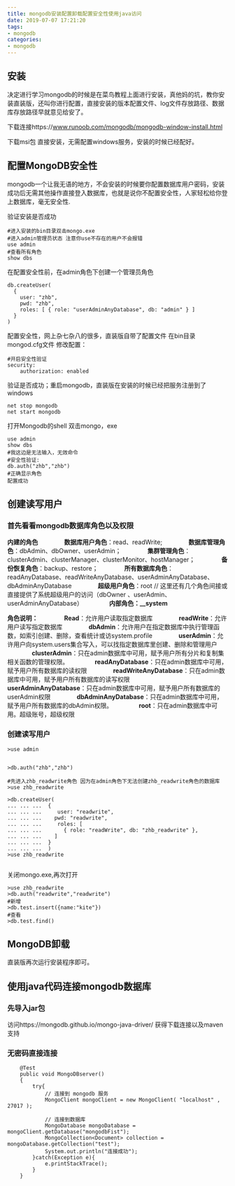```yaml
---
title: mongodb安装配置卸载配置安全性使用java访问
date: 2019-07-07 17:21:20
tags:
- mongodb
categories:
- mongodb
---
```


## 安装

决定进行学习mongodb的时候是在菜鸟教程上面进行安装，真他妈的坑，教你安装直装版，还叫你进行配置，直接安装的版本配置文件、log文件存放路径、数据库存放路径早就意见给安了。

下载连接https://www.runoob.com/mongodb/mongodb-window-install.html

下载msi包 直接安装，无需配置windows服务，安装的时候已经配好。

## 配置MongoDB安全性

mongodb一个让我无语的地方，不会安装的时候要你配置数据库用户密码，安装成功后无需其他操作直接登入数据库，也就是说你不配置安全性，人家轻松给你登上数据库，毫无安全性.

验证安装是否成功

```
#进入安装的bin目录双击mongo.exe
#进入admin管理员状态 注意你use不存在的用户不会报错
use admin
#查看所有角色
show dbs
```

在配置安全性前，在admin角色下创建一个管理员角色

```
db.createUser(
  {
    user: "zhb",
    pwd: "zhb",
    roles: [ { role: "userAdminAnyDatabase", db: "admin" } ]
  }
)
```

配置安全性，网上杂七杂八的很多，直装版自带了配置文件 在bin目录 mongod.cfg文件  修改配置：

```
#开启安全性验证
security:
    authorization: enabled
```

验证是否成功；重启mongodb，直装版在安装的时候已经把服务注册到了windows

```
net stop mongodb
net start mongodb
```

打开Mongodb的shell  双击mongo，exe

```
use admin
show dbs
#我这边是无法输入，无效命令
#安全性验证:
db.auth("zhb","zhb")
#正确显示角色
配置成功
```



## 创建读写用户

### 首先看看mongodb数据库角色以及权限

**内建的角色** 
　　　　**数据库用户角色**：read、readWrite; 
　　　　**数据库管理角色**：dbAdmin、dbOwner、userAdmin； 
　　　　**集群管理角色**：clusterAdmin、clusterManager、clusterMonitor、hostManager； 
　　　　**备份恢复角色**：backup、restore； 
　　　　**所有数据库角色**：readAnyDatabase、readWriteAnyDatabase、userAdminAnyDatabase、dbAdminAnyDatabase 
　　　　**超级用户角色**：root // 这里还有几个角色间接或直接提供了系统超级用户的访问（dbOwner 、userAdmin、userAdminAnyDatabase） 
　　　　**内部角色：__system** 


**角色说明：** 
　　　　**Read**：允许用户读取指定数据库 
　　　　**readWrite**：允许用户读写指定数据库 
　　　　**dbAdmin**：允许用户在指定数据库中执行管理函数，如索引创建、删除，查看统计或访system.profile 
　　　　**userAdmin**：允许用户向system.users集合写入，可以找指定数据库里创建、删除和管理用户 
　　　　**clusterAdmin**：只在admin数据库中可用，赋予用户所有分片和复制集相关函数的管理权限。 
　　　　**readAnyDatabase**：只在admin数据库中可用，赋予用户所有数据库的读权限 
　　　　**readWriteAnyDatabase**：只在admin数据库中可用，赋予用户所有数据库的读写权限 
　　　　**userAdminAnyDatabase**：只在admin数据库中可用，赋予用户所有数据库的userAdmin权限 
　　　　**dbAdminAnyDatabase**：只在admin数据库中可用，赋予用户所有数据库的dbAdmin权限。 
　　　　**root**：只在admin数据库中可用。超级账号，超级权限



### 创建读写用户

```
>use admin


>db.auth("zhb","zhb")

#先进入zhb_readwrite角色 因为在admin角色下无法创建zhb_readwrite角色的数据库
>use zhb_readwrite 

>db.createUser(
... ... ...  {
... ... ...     user: "readwrite",
... ... ...    pwd: "readwrite",
... ... ...     roles: [
... ... ...       { role: "readWrite", db: "zhb_readwrite" },
... ... ...    ]
... ... ...  }
... ... ...  )
>use zhb_readwrite


```

关闭mongo.exe,再次打开

```
>use zhb_readwrite
>db.auth("readwrite","readwrite")
#新增
>db.test.insert({name:"kite"})
#查看
>db.test.find()

```

## MongoDB卸载

直装版再次运行安装程序即可。

## 使用java代码连接mongodb数据库

### 先导入jar包



访问https://mongodb.github.io/mongo-java-driver/ 获得下载连接以及maven支持



### 无密码直接连接



```
    @Test
    public void MongoDBserver()
    {
        try{
            // 连接到 mongodb 服务
            MongoClient mongoClient = new MongoClient( "localhost" , 27017 );

            // 连接到数据库
            MongoDatabase mongoDatabase = mongoClient.getDatabase("mongodbFist");
            MongoCollection<Document> collection = mongoDatabase.getCollection("test");
            System.out.println("连接成功");
        }catch(Exception e){
            e.printStackTrace();
        }
    }
```





